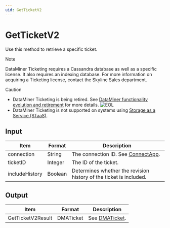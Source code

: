 ```yaml
---
uid: GetTicketV2
---
```


# GetTicketV2

Use this method to retrieve a specific ticket.

<!-- From DataMiner 10.0.13 onwards, this method should be used instead of *GetTicket* (see [GetTicket](xref:GetTicket)). -->

> [!NOTE]
> DataMiner Ticketing requires a Cassandra database as well as a specific license. <!-- From DataMiner 10.0.13 onwards, -->It also requires an indexing database. For more information on acquiring a Ticketing license, contact the Skyline Sales department.

> [!CAUTION]
>
> - DataMiner Ticketing is being retired. See [DataMiner functionality evolution and retirement](xref:Software_support_life_cycles) for more details. ![EOL](~/user-guide/images/EOL_Duo.png)
> - DataMiner Ticketing is not supported on systems using [Storage as a Service (STaaS)](xref:STaaS).

## Input

| Item           | Format  | Description                                                        |
|----------------|---------|--------------------------------------------------------------------|
| connection     | String  | The connection ID. See [ConnectApp](xref:ConnectApp).              |
| ticketID       | Integer | The ID of the ticket.                                              |
| includeHistory | Boolean | Determines whether the revision history of the ticket is included. |

## Output

| Item              | Format    | Description                      |
|-------------------|-----------|----------------------------------|
| GetTicketV2Result | DMATicket | See [DMATicket](xref:DMATicket). |
